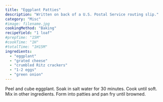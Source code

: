 ```yaml
---
title: "Eggplant Patties"
description: "Written on back of a U.S. Postal Service routing slip."
category: "Misc"
#image: filename.jpg
cookingMethod: "Baking"
recipeYield: "1 loaf"
#prepTime: "15M"
#cookTime: "1H"
#totalTime: "1H15M"
ingredients:
  - "eggplant"
  - "grated cheese"
  - "crumbled Ritz crackers"
  - "1-2 eggs"
  - "green onion"
---
```


Peel and cube eggplant. Soak in salt water for 30 minutes.
Cook until soft.
Mix in other ingredients. Form into patties and pan fry until browned.
